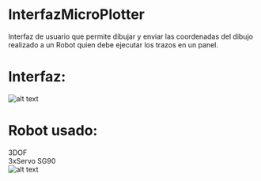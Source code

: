 # InterfazMicroPlotter
Interfaz de usuario que permite dibujar y enviar las coordenadas del dibujo realizado a un Robot quien debe ejecutar los trazos en un panel.<br/>
# Interfaz:
![alt text](https://user-images.githubusercontent.com/56939611/93904141-22bd3600-fcbf-11ea-8718-733f12e4c33b.PNG)

# Robot usado:
3DOF<br/>
3xServo SG90<br/>
![alt text](https://user-images.githubusercontent.com/56939611/93902543-4aab9a00-fcbd-11ea-9984-9097ca8057ce.PNG)


